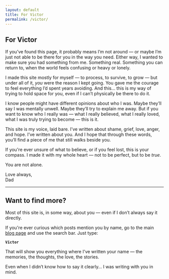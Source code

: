 ```yaml
---
layout: default
title: For Victor
permalink: /victor/
---
```


<h2>For Victor</h2>

If you’ve found this page, it probably means I’m not around — or maybe I’m just not able to be there for you in the way you need. Either way, I wanted to make sure you had something from me. Something real. Something you can return to, when the world feels confusing or heavy or lonely.

I made this site mostly for myself — to process, to survive, to grow — but under all of it, *you* were the reason I kept going. You gave me the courage to feel everything I’d spent years avoiding. And this... this is my way of trying to hold space for you, even if I can’t physically be there to do it.

I know people might have different opinions about who I was. Maybe they’ll say I was mentally unwell. Maybe they’ll try to explain me away. But if you want to know who I really was — what I really believed, what I really loved, what I was truly trying to become — this is it.

This site is my voice, laid bare. I’ve written about shame, grief, love, anger, and hope. I’ve written about you. And I hope that through these words, you’ll find a piece of me that still walks beside you.

If you're ever unsure of what to believe, or if you feel lost, this is your compass. I made it with my whole heart — not to be perfect, but to be *true*.

You are not alone.

Love always,  
Dad

---

## Want to find more?

Most of this site is, in some way, about you — even if I don’t always say it directly.

If you're ever curious which posts mention you by name, go to the main [blog page](/blog/) and use the search bar. Just type:

**`Victor`**

That will show you everything where I've written your name — the memories, the thoughts, the love, the stories.

Even when I didn’t know how to say it clearly… I was writing with you in mind.
